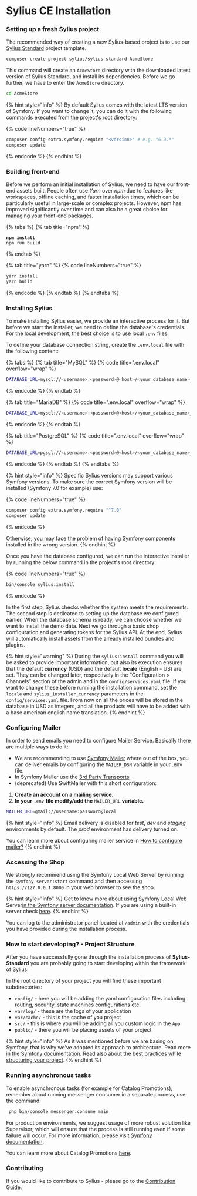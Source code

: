 # Sylius CE Installation

### Setting up a fresh Sylius project

The recommended way of creating a new Sylius-based project is to use our [Sylius Standard](https://github.com/Sylius/Sylius-Standard) project template.

```bash
composer create-project sylius/sylius-standard AcmeStore
```

This command will create an `AcmeStore` directory with the downloaded latest version of Sylius Standard, and install its dependencies. Before we go further, we have to enter the `AcmeStore` directory.

```bash
cd AcmeStore
```

{% hint style="info" %}
By default Sylius comes with the latest LTS version of Symfony. If you want to change it, you can do it with the following commands executed from the project's root directory:

{% code lineNumbers="true" %}
```bash
composer config extra.symfony.require "<version>" # e.g. "6.3.*"
composer update
```
{% endcode %}
{% endhint %}

### Building front-end

Before we perform an initial installation of Sylius, we need to have our front-end assets built. People often use _Yarn_ over _npm_ due to features like workspaces, offline caching, and faster installation times, which can be particularly useful in large-scale or complex projects. However, npm has improved significantly over time and can also be a great choice for managing your front-end packages.

{% tabs %}
{% tab title="npm" %}
<pre class="language-bash" data-line-numbers><code class="lang-bash"><strong>npm install
</strong>npm run build
</code></pre>
{% endtab %}

{% tab title="yarn" %}
{% code lineNumbers="true" %}
```bash
yarn install
yarn build
```
{% endcode %}
{% endtab %}
{% endtabs %}

### Installing Sylius

To make installing Sylius easier, we provide an interactive process for it. But before we start the installer, we need to define the database's credentials. For the local development, the best choice is to use local `.env` files.

To define your database connection string, create the `.env.local` file with the following content:

{% tabs %}
{% tab title="MySQL" %}
{% code title=".env.local" overflow="wrap" %}
```sh
DATABASE_URL=mysql://<username>:<password>@<host>/<your_database_name>_%kernel.environment%?serverVersion=<your_db_version>&charset=utf8
```
{% endcode %}
{% endtab %}

{% tab title="MariaDB" %}
{% code title=".env.local" overflow="wrap" %}
```sh
DATABASE_URL=mysql://<username>:<password>@<host>/<your_database_name>_%kernel.environment%?serverVersion=mariadb-<your_db_version>&charset=utf8
```
{% endcode %}
{% endtab %}

{% tab title="PostgreSQL" %}
{% code title=".env.local" overflow="wrap" %}
```sh
DATABASE_URL=pgsql://<username>:<password>@<host>/<your_database_name>_%kernel.environment%?serverVersion=<your_db_version>&charset=utf8
```
{% endcode %}
{% endtab %}
{% endtabs %}

{% hint style="info" %}
Specific Sylius versions may support various Symfony versions. To make sure the correct Symfony version will be installed (Symfony 7.0 for example) use:

{% code lineNumbers="true" %}
```bash
composer config extra.symfony.require "^7.0"
composer update
```
{% endcode %}

Otherwise, you may face the problem of having Symfony components installed in the wrong version.
{% endhint %}

Once you have the database configured, we can run the interactive installer by running the below command in the project's root directory:

{% code lineNumbers="true" %}
```bash
bin/console sylius:install
```
{% endcode %}

In the first step, Sylius checks whether the system meets the requirements. The second step is dedicated to setting up the database we configured earlier. When the database schema is ready, we can choose whether we want to install the demo data. Next we go through a basic shop configuration and generating tokens for the Sylius API. At the end, Sylius will automatically install assets from the already installed bundles and plugins.

{% hint style="warning" %}
During the `sylius:install` command you will be asked to provide important information, but also its execution ensures that the default **currency** (USD) and the default **locale** (English - US) are set. They can be changed later, respectively in the “Configuration > Channels” section of the admin and in the `config/services.yaml` file. If you want to change these before running the installation command, set the `locale` and `sylius_installer_currency` parameters in the `config/services.yaml` file. From now on all the prices will be stored in the database in USD as integers, and all the products will have to be added with a base american english name translation.
{% endhint %}

### Configuring Mailer

In order to send emails you need to configure Mailer Service. Basically there are multiple ways to do it:

* We are recommending to use [Symfony Mailer](https://symfony.com/doc/current/mailer.html) where out of the box, you can deliver emails by configuring the `MAILER_DSN` variable in your .env file.
* In Symfony Mailer use the [3rd Party Transports](https://symfony.com/doc/current/mailer.html#using-a-3rd-party-transport)
* (deprecated) Use SwiftMailer with this short configuration:

1. **Create an account on a mailing service.**
2. **In your** `.env` **file modify/add the** `MAILER_URL` **variable.**

```bash
MAILER_URL=gmail://username:password@local
```

{% hint style="info" %}
Email delivery is disabled for _test_, _dev_ and _staging_ environments by default. The _prod_ environment has delivery turned on.

You can learn more about configuring mailer service in [How to configure mailer?](../../emails/how-to-configure-mailer.md)
{% endhint %}

### Accessing the Shop

We strongly recommend using the Symfony Local Web Server by running the `symfony server:start` command and then accessing `https://127.0.0.1:8000` in your web browser to see the shop.

{% hint style="info" %}
Get to know more about using Symfony Local Web Server[in the Symfony server documentation](https://symfony.com/doc/current/setup/symfony_server.html). If you are using a built-in server check [here](https://symfony.com/doc/current/cookbook/web_server/built_in.html).
{% endhint %}

You can log to the administrator panel located at `/admin` with the credentials you have provided during the installation process.

### How to start developing? - Project Structure

After you have successfully gone through the installation process of **Sylius-Standard** you are probably going to start developing within the framework of Sylius.

In the root directory of your project you will find these important subdirectories:

* `config/` - here you will be adding the yaml configuration files including routing, security, state machines configurations etc.
* `var/log/` - these are the logs of your application
* `var/cache/` - this is the cache of you project
* `src/` - this is where you will be adding all you custom logic in the `App`
* `public/` - there you will be placing assets of your project

{% hint style="info" %}
As it was mentioned before we are basing on Symfony, that is why we’ve adopted its approach to architecture. Read more [in the Symfony documentation](https://symfony.com/doc/current/quick_tour/the_architecture.html). Read also about the [best practices while structuring your project](https://symfony.com/doc/current/best_practices/creating-the-project.html#structuring-the-application).
{% endhint %}

### Running asynchronous tasks

To enable asynchronous tasks (for example for Catalog Promotions), remember about running messenger consumer in a separate process, use the command:

```bash
 php bin/console messenger:consume main
```

For production environments, we suggest usage of more robust solution like Supervisor, which will ensure that the process is still running even if some failure will occur. For more information, please visit [Symfony documentation](https://symfony.com/doc/current/messenger.html#supervisor-configuration).

You can learn more about Catalog Promotions [here](../products/catalog-promotions.md).

### Contributing

If you would like to contribute to Sylius - please go to the [Contribution Guide](../contributing/).
